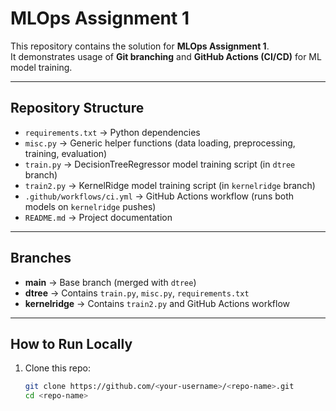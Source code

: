 # MLOps Assignment 1

This repository contains the solution for **MLOps Assignment 1**.  
It demonstrates usage of **Git branching** and **GitHub Actions (CI/CD)** for ML model training.

---

## Repository Structure

- `requirements.txt` → Python dependencies
- `misc.py` → Generic helper functions (data loading, preprocessing, training, evaluation)
- `train.py` → DecisionTreeRegressor model training script (in `dtree` branch)
- `train2.py` → KernelRidge model training script (in `kernelridge` branch)
- `.github/workflows/ci.yml` → GitHub Actions workflow (runs both models on `kernelridge` pushes)
- `README.md` → Project documentation

---

## Branches

- **main** → Base branch (merged with `dtree`)
- **dtree** → Contains `train.py`, `misc.py`, `requirements.txt`
- **kernelridge** → Contains `train2.py` and GitHub Actions workflow

---

## How to Run Locally

1. Clone this repo:
   ```bash
   git clone https://github.com/<your-username>/<repo-name>.git
   cd <repo-name>